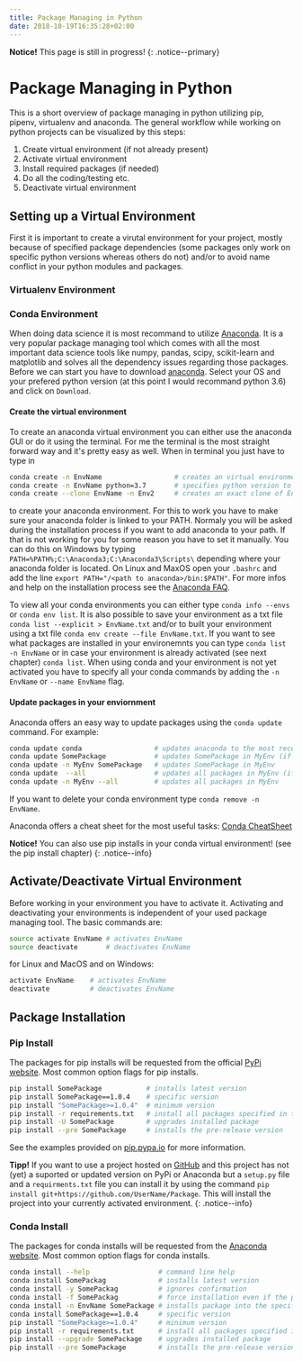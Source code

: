 ```yaml
---
title: Package Managing in Python
date: 2018-10-19T16:35:28+02:00
---
```


**Notice!** This page is still in progress!
{: .notice--primary}

# Package Managing in Python

This is a short overview of package managing in python utilizing pip, pipenv, virtualenv and anaconda.
The general workflow while working on python projects can be visualized by this steps:

1. Create virtual environment   (if not already present)
2. Activate virtual environment
3. Install required packages    (if needed)
4. Do all the coding/testing etc.
5. Deactivate virtual environment

## Setting up a Virtual Environment

First it is important to create a virutal environment for your project, mostly because of specified package dependencies
(some packages only work on specific python versions whereas others do not) and/or to avoid name conflict in your
python modules and packages.

### Virtualenv Environment

### Conda Environment

When doing data science it is most recommand to utilize [Anaconda](https://www.anaconda.com/). It is a very
popular package managing tool which comes with all the most important data science tools like numpy, pandas,
scipy, scikit-learn and matplotlib and solves all the dependency issues regarding those packages.
Before we can start you have to download [anaconda](https://www.anaconda.com/download/). Select your OS and your prefered
python version (at this point I would recommand python 3.6) and click on `Download`.

#### Create the virtual environment

To create an anaconda virtual environment you can either use the anaconda GUI or do it using the terminal.
For me the terminal is the most straight forward way and it's pretty easy as well.
When in terminal you just have to type in

```sh
conda create -n EnvName                  # creates an virtual environment named EnvName
conda create -n EnvName python=3.7       # specifies python version to 3.7
conda create --clone EnvName -n Env2     # creates an exact clone of EnvName named Env2
```

to create your anaconda environment. For this to work you have to make sure your anaconda folder is linked to your PATH.
Normaly you will be asked during the installation process if you want to add anaconda to your path. If that is not working for you for some 
reason you have to set it manually.  You can do this on Windows by typing `PATH=%PATH%;C:\Anaconda3;C:\Anaconda3\Scripts\` depending 
where your anaconda folder is located. On Linux and MaxOS open your `.bashrc` and add the line `export PATH="/<path to anaconda>/bin:$PATH"`.
For more infos and help on the installation process see the [Anaconda FAQ](https://docs.anaconda.com/anaconda/faq/).

To view all your conda environments you can either type `conda info --envs` or `conda env list`. It is also possible to save your environment as a txt file
`conda list --explicit > EnvName.txt` and/or to built your environment using a txt file `conda env create --file EnvName.txt`.
If you want to see what packages are installed in your  environemnts you can type `conda list -n EnvName` or in case your environment is already 
activated (see next chapter) `conda list`. When using conda
and your environment is not yet activated you have to specify all your conda commands by adding the `-n EnvName` or `--name EnvName` flag.

#### Update packages in your enviornment

Anaconda offers an easy way to update packages using the `conda update` command. For example:

```sh
conda update conda                  # updates anaconda to the most recent version
conda update SomePackage            # updates SomePackage in MyEnv (if already activated)
conda update -n MyEnv SomePackage   # updates SomePackage in MyEnv
conda update  --all                 # updates all packages in MyEnv (if already activated)
conda update -n MyEnv --all         # updates all packages in MyEnv
```

If you want to delete your conda environment type `conda remove -n EnvName`.

Anaconda offers a cheat sheet for the most useful tasks: [Conda CheatSheet](https://conda.io/docs/_downloads/conda-cheatsheet.pdf)

**Notice!** You can also use pip installs in your conda virtual environment! (see the pip install chapter)
{: .notice--info}

## Activate/Deactivate Virtual Environment

Before working in your environment you have to activate it.
Activating and deactivating your environments is independent of your used package managing tool.
The basic commands are:

```sh
source activate EnvName # activates EnvName
source deactivate       # deactivates EnvName
```

for Linux and MacOS and on Windows:

```sh
activate EnvName    # activates EnvName
deactivate          # deactivates EnvName
```

## Package Installation

### Pip Install

The packages for pip installs will be requested from the official [PyPi website](https://pypi.org).
Most common option flags for pip installs.

```sh
pip install SomePackage           # installs latest version
pip install SomePackage==1.0.4    # specific version
pip install "SomePackage>=1.0.4"  # minimum version
pip install -r requirements.txt   # install all packages specified in the requirements.txt file
pip install -U SomePackage        # upgrades installed package
pip install --pre SomePackage     # installs the pre-release version
```

See the examples provided on [pip.pypa.io](https://pip.pypa.io/en/stable/reference/pip_install/#examples) for more information.

**Tipp!** If you want to use a project hosted on [GitHub](https://github.com) and this project has not (yet) a
suported or updated version on PyPi or Anaconda but a `setup.py` file and a `requirments.txt` file you can install it by using the command
`pip install git+https://github.com/UserName/Package`. This will install the project into your currently activated environment.
{: .notice--info}

### Conda Install

The packages for conda installs will be requested from the [Anaconda website](https://pypi.org).
Most common option flags for conda installs.

```sh
conda install --help                 # command line help
conda install SomePackag             # installs latest version
conda install -y SomePackag          # ignores confirmation
conda install -f SomePackag          # force installation even if the package is already installed
conda install -n EnvName SomePackage # installs package into the specified environment
conda install SomePackage==1.0.4     # specific version
pip install "SomePackage>=1.0.4"     # minimum version
pip install -r requirements.txt      # install all packages specified in a requirements.txt file
pip install --upgrade SomePackage    # upgrades installed package
pip install --pre SomePackage        # installs the pre-release version
```
